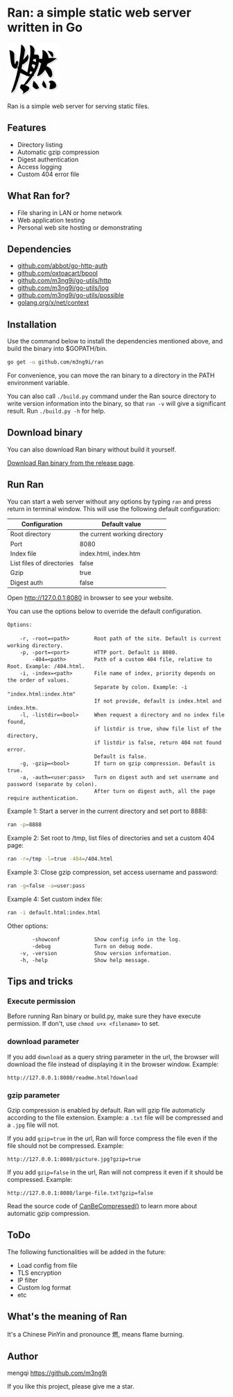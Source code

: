 Ran: a simple static web server written in Go
=============================================

![Ran](ran.gif)

Ran is a simple web server for serving static files.

## Features

- Directory listing
- Automatic gzip compression
- Digest authentication
- Access logging
- Custom 404 error file

## What Ran for?

- File sharing in LAN or home network
- Web application testing
- Personal web site hosting or demonstrating

## Dependencies

- [github.com/abbot/go-http-auth](https://github.com/abbot/go-http-auth)
- [github.com/oxtoacart/bpool](https://github.com/oxtoacart/bpool)
- [github.com/m3ng9i/go-utils/http](https://github.com/m3ng9i/go-utils)
- [github.com/m3ng9i/go-utils/log](https://github.com/m3ng9i/go-utils)
- [github.com/m3ng9i/go-utils/possible](https://github.com/m3ng9i/go-utils)
- [golang.org/x/net/context](https://github.com/golang/net)

## Installation

Use the command below to install the dependencies mentioned above, and build the binary into $GOPATH/bin.

```bash
go get -u github.com/m3ng9i/ran
```

For convenience, you can move the ran binary to a directory in the PATH environment variable.

You can also call `./build.py` command under the Ran source directory to write version information into the binary, so that `ran -v` will give a significant result. Run `./build.py -h` for help.

## Download binary

You can also download Ran binary without build it yourself.

[Download Ran binary from the release page](https://github.com/m3ng9i/ran/releases).

## Run Ran

You can start a web server without any options by typing `ran` and press return in terminal window. This will use the following default configuration:

Configuration               | Default value
----------------------------|--------------------------------
Root directory              | the current working directory
Port                        | 8080
Index file                  | index.html, index.htm
List files of directories   | false
Gzip                        | true
Digest auth                 | false

Open http://127.0.0.1:8080 in browser to see your website.

You can use the options below to override the default configuration.

```
Options:

    -r, -root=<path>        Root path of the site. Default is current working directory.
    -p, -port=<port>        HTTP port. Default is 8080.
        -404=<path>         Path of a custom 404 file, relative to Root. Example: /404.html.
    -i, -index=<path>       File name of index, priority depends on the order of values.
                            Separate by colon. Example: -i "index.html:index.htm"
                            If not provide, default is index.html and index.htm.
    -l, -listdir=<bool>     When request a directory and no index file found,
                            if listdir is true, show file list of the directory,
                            if listdir is false, return 404 not found error.
                            Default is false.
    -g, -gzip=<bool>        If turn on gzip compression. Default is true.
    -a, -auth=<user:pass>   Turn on digest auth and set username and password (separate by colon).
                            After turn on digest auth, all the page require authentication.
```

Example 1: Start a server in the current directory and set port to 8888:

```bash
ran -p=8888
```

Example 2: Set root to /tmp, list files of directories and set a custom 404 page:

```bash
ran -r=/tmp -l=true -404=/404.html
```

Example 3: Close gzip compression, set access username and password:

```bash
ran -g=false -a=user:pass
```

Example 4: Set custom index file:

```bash
ran -i default.html:index.html
```

Other options:

```
        -showconf           Show config info in the log.
        -debug              Turn on debug mode.
    -v, -version            Show version information.
    -h, -help               Show help message.
```

## Tips and tricks

### Execute permission

Before running Ran binary or build.py, make sure they have execute permission. If don't, use `chmod u+x <filename>` to set.

### download parameter

If you add `download` as a query string parameter in the url, the browser will download the file instead of displaying it in the browser window. Example:

```
http://127.0.0.1:8080/readme.html?download
```

### gzip parameter

Gzip compression is enabled by default. Ran will gzip file automaticly according to the file extension. Example: a `.txt` file will be compressed and a `.jpg` file will not.

If you add `gzip=true` in the url, Ran will force compress the file even if the file should not be compressed. Example:

```
http://127.0.0.1:8080/picture.jpg?gzip=true
```

If you add `gzip=false` in the url, Ran will not compress it even if it should be compressed. Example:

```
http://127.0.0.1:8080/large-file.txt?gzip=false
```

Read the source code of [CanBeCompressed()](https://github.com/m3ng9i/go-utils/blob/master/http/can_be_compressed.go) to learn more about automatic gzip compression.

## ToDo

The following functionalities will be added in the future:

- Load config from file
- TLS encryption
- IP filter
- Custom log format
- etc

## What's the meaning of Ran

It's a Chinese PinYin and pronounce 燃, means flame burning.

## Author

mengqi <https://github.com/m3ng9i>

If you like this project, please give me a star.


